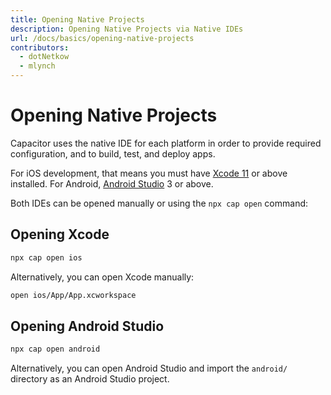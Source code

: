 ```yaml
---
title: Opening Native Projects 
description: Opening Native Projects via Native IDEs
url: /docs/basics/opening-native-projects
contributors:
  - dotNetkow
  - mlynch
---
```


# Opening Native Projects

<p class="intro">Capacitor uses the native IDE for each platform in order to provide required configuration, and to build, test, and deploy apps.</p>

<p class="intro">For iOS development, that means you must have <a href="https://developer.apple.com/xcode/" target="_blank">Xcode 11</a> or above installed. For Android, <a href="https://developer.android.com/studio/index.html" target="_blank">Android Studio</a> 3 or above.</p>

<p class="intro">Both IDEs can be opened manually or using the <code>npx cap open</code> command:</p>

## Opening Xcode

```bash
npx cap open ios
```

Alternatively, you can open Xcode manually:

```bash
open ios/App/App.xcworkspace
```

## Opening Android Studio

```bash
npx cap open android
```

Alternatively, you can open Android Studio and import the `android/` directory as an Android Studio project.
